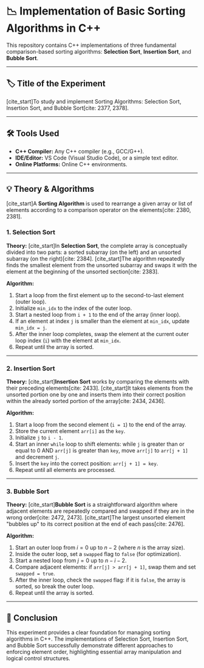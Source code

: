 # 📉 Implementation of Basic Sorting Algorithms in C++

This repository contains C++ implementations of three fundamental comparison-based sorting algorithms: **Selection Sort**, **Insertion Sort**, and **Bubble Sort**.

***

## 🏷️ Title of the Experiment
[cite_start]To study and implement Sorting Algorithms: Selection Sort, Insertion Sort, and Bubble Sort[cite: 2377, 2378].

***

## 🛠️ Tools Used
* **C++ Compiler:** Any C++ compiler (e.g., GCC/G++).
* **IDE/Editor:** VS Code (Visual Studio Code), or a simple text editor.
* **Online Platforms:** Online C++ environments.

***

## 💡 Theory & Algorithms

[cite_start]A **Sorting Algorithm** is used to rearrange a given array or list of elements according to a comparison operator on the elements[cite: 2380, 2381].

### 1. Selection Sort

**Theory:**
[cite_start]In **Selection Sort**, the complete array is conceptually divided into two parts: a sorted subarray (on the left) and an unsorted subarray (on the right)[cite: 2384]. [cite_start]The algorithm repeatedly finds the smallest element from the unsorted subarray and swaps it with the element at the beginning of the unsorted section[cite: 2383].

**Algorithm:**
1. Start a loop from the first element up to the second-to-last element (outer loop).
2. Initialize `min_idx` to the index of the outer loop.
3. Start a nested loop from `i + 1` to the end of the array (inner loop).
4. If an element at index `j` is smaller than the element at `min_idx`, update `min_idx = j`.
5. After the inner loop completes, swap the element at the current outer loop index (`i`) with the element at `min_idx`.
6. Repeat until the array is sorted.

***

### 2. Insertion Sort

**Theory:**
[cite_start]**Insertion Sort** works by comparing the elements with their preceding elements[cite: 2433]. [cite_start]It takes elements from the unsorted portion one by one and inserts them into their correct position within the already sorted portion of the array[cite: 2434, 2436].

**Algorithm:**
1. Start a loop from the second element (`i = 1`) to the end of the array.
2. Store the current element `arr[i]` as the `key`.
3. Initialize `j` to `i - 1`.
4. Start an inner `while` loop to shift elements: while `j` is greater than or equal to 0 AND `arr[j]` is greater than `key`, move `arr[j]` to `arr[j + 1]` and decrement `j`.
5. Insert the `key` into the correct position: `arr[j + 1] = key`.
6. Repeat until all elements are processed.

***

### 3. Bubble Sort

**Theory:**
[cite_start]**Bubble Sort** is a straightforward algorithm where adjacent elements are repeatedly compared and swapped if they are in the wrong order[cite: 2472, 2473]. [cite_start]The largest unsorted element "bubbles up" to its correct position at the end of each pass[cite: 2476].

**Algorithm:**
1. Start an outer loop from $i=0$ up to $n-2$ (where $n$ is the array size).
2. Inside the outer loop, set a `swapped` flag to `false` (for optimization).
3. Start a nested loop from $j=0$ up to $n-i-2$.
4. Compare adjacent elements: if `arr[j] > arr[j + 1]`, swap them and set `swapped = true`.
5. After the inner loop, check the `swapped` flag: if it is `false`, the array is sorted, so break the outer loop.
6. Repeat until the array is sorted.

***

## 🎯 Conclusion

This experiment provides a clear foundation for managing sorting algorithms in C++. The implementations of Selection Sort, Insertion Sort, and Bubble Sort successfully demonstrate different approaches to enforcing element order, highlighting essential array manipulation and logical control structures.
